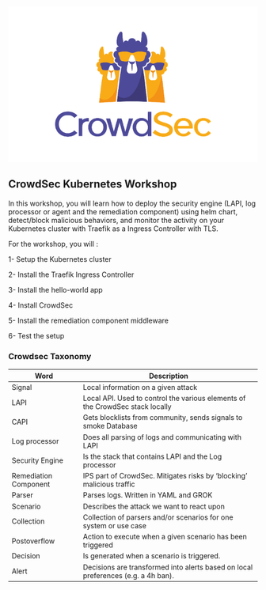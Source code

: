 ![CrowdSec Logo](./assets/logo_crowdsec.png)

## CrowdSec Kubernetes Workshop

In this workshop, you will learn how to deploy the security engine (LAPI, log processor or agent and the remediation component) using helm chart, detect/block malicious behaviors, and monitor the activity on your Kubernetes cluster with Traefik as a Ingress Controller with TLS.

For the workshop, you will :

1- Setup the Kubernetes cluster

2- Install the Traefik Ingress Controller

3- Install the hello-world app

4- Install CrowdSec

5- Install the remediation component middleware

6- Test the setup


### Crowdsec Taxonomy

Word | Description
---|---
Signal | Local information on a given attack
LAPI | Local API. Used to control the various elements of the CrowdSec stack locally
CAPI | Gets blocklists from community, sends signals to smoke Database
Log processor | Does all parsing of logs and communicating with LAPI
Security Engine | Is the stack that contains LAPI and the Log processor
Remediation Component | IPS part of CrowdSec. Mitigates risks by ‘blocking’ malicious traffic
Parser | Parses logs. Written in YAML and GROK
Scenario |Describes the attack we want to react upon
Collection | Collection of parsers and/or scenarios for one system or use case
Postoverflow | Action to execute when a given scenario has been triggered
Decision | Is generated when a scenario is triggered.
Alert | Decisions are transformed into alerts based on local preferences (e.g. a 4h ban).